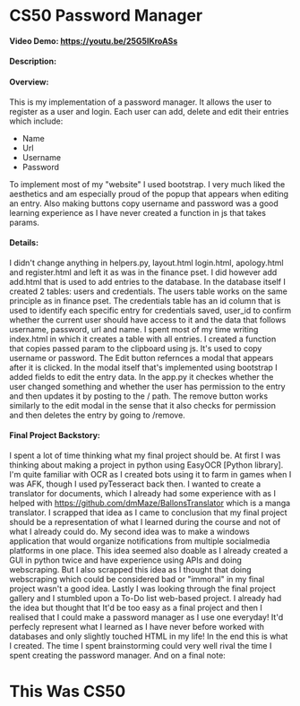 # CS50 Password Manager
#### Video Demo:  https://youtu.be/25G5IKroASs
#### Description:
#### Overview:
This is my implementation of a password manager. It allows the user to register as a user and login. Each user can add, delete and edit their entries which include: 
+ Name
+ Url
+ Username
+ Password

To implement most of my "website" I used bootstrap. I very much liked the aesthetics and am especially proud of the popup that appears when editing an entry. Also making buttons copy username and password was a good learning experience as I have never created a function in js that takes params.
#### Details:
I didn't change anything in helpers.py, layout.html login.html, apology.html and register.html and left it as was in the finance pset. I did however add add.html that is used to add entries to the database. In the database itself I created 2 tables: users and credentials. The users table works on the same principle as in finance pset. The credentials table has an id column that is used to identify each specific entry for credentials saved, user_id to confirm whether the current user should have access to it and the data that follows username, password, url and name. I spent most of my time writing index.html in which it creates a table with all entries. I created a function that copies passed param to the clipboard using js. It's used to copy username or password. The Edit button refernces a modal that appears after it is clicked. In the modal itself that's implemented using bootstrap I added fields to edit the entry data. In the app.py it checkes whether the user changed something and whether the user has permission to the entry and then updates it by posting to the / path. The remove button works similarly to the edit modal in the sense that it also checks for permission and then deletes the entry by going to /remove.
#### Final Project Backstory:
I spent a lot of time thinking what my final project should be. At first I was thinking about making a project in python using EasyOCR [Python library]. I'm quite familiar with OCR as I created bots using it to farm in games when I was AFK, though I used pyTesseract back then. I wanted to create a translator for documents, which I already had some experience with as I helped with https://github.com/dmMaze/BallonsTranslator which is a manga translator. I scrapped that idea as I came to conclusion that my final project should be a representation of what I learned during the course and not of what I already could do. My second idea was to make a windows application that would organize notifications from multiple socialmedia platforms in one place. This idea seemed also doable as I already created a GUI in python twice and have experience using APIs and doing webscraping. But I also scrapped this idea as I thought that doing webscraping which could be considered bad or "immoral" in my final project wasn't a good idea. Lastly I was looking through the final project gallery and I stumbled upon a To-Do list web-based project. I already had the idea but thought that It'd be too easy as a final project and then I realised that I could make a password manager as I use one everyday! It'd perfecly represent what I learned as I have never before worked with databases and only slightly touched HTML in my life! In the end this is what I created. The time I spent brainstorming could very well rival the time I spent creating the password manager. And on a final note: <h1> This Was CS50 <h1> 